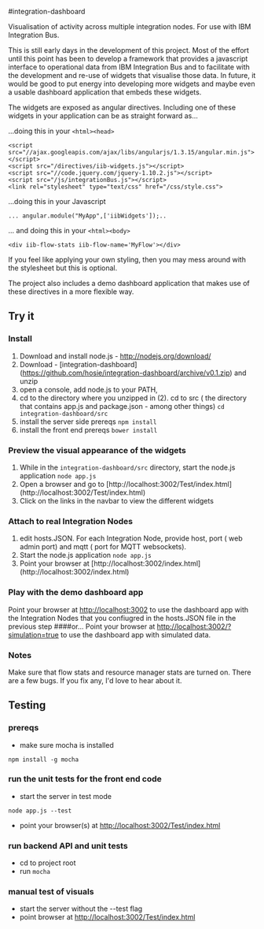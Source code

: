 #integration-dashboard


Visualisation of activity across multiple integration nodes. For use with IBM Integration Bus.

This is still early days in the development of this project. Most of the effort until this point has been to develop a framework that provides a javascript interface to operational data from IBM Integration Bus and to facilitate with the development and re-use of widgets that visualise those data.  In future, it would be good to put energy into developing more widgets and maybe even a usable dashboard application that embeds these widgets.

The widgets are exposed as angular directives. Including one of these widgets in your application can be as straight forward as...

...doing this in your ``<html><head>``
 ```
 <script src="//ajax.googleapis.com/ajax/libs/angularjs/1.3.15/angular.min.js"></script>
 <script src="/directives/iib-widgets.js"></script>
 <script src="//code.jquery.com/jquery-1.10.2.js"></script>
 <script src="/js/integrationBus.js"></script>
 <link rel="stylesheet" type="text/css" href="/css/style.css">
 ```

...doing this in your Javascript
```
... angular.module("MyApp",['iibWidgets']);..
```

... and doing this in your ``<html><body>``
```
<div iib-flow-stats iib-flow-name='MyFlow'></div>
```

If you feel like applying your own styling, then you may mess around with the stylesheet but this is optional.

The project also includes a demo dashboard application that makes use of these directives in a more flexible way. 


## Try it
### Install
1. Download and install node.js - http://nodejs.org/download/
2. Download - [integration-dashboard] (https://github.com/hosie/integration-dashboard/archive/v0.1.zip)  and unzip
3. open a console, add node.js to your PATH,
4. cd to the directory where you unzipped in (2). cd to src ( the directory that contains app.js and package.json - among other things) ``` cd integration-dashboard/src ```
4. install the server side prereqs ``` npm install ```
5. install the front end prereqs ``` bower install ```

### Preview the visual appearance of the widgets
1. While in the `` integration-dashboard/src `` directory, start the node.js application ``` node app.js ```
2. Open a browser and go to [http://localhost:3002/Test/index.html] (http://localhost:3002/Test/index.html)
3. Click on the links in the navbar to view the different widgets

### Attach to real Integration Nodes
1. edit hosts.JSON.  For each Integration Node, provide host, port ( web admin port) and mqtt ( port for MQTT websockets).
2. Start the node.js application ``` node app.js ```
3. Point your browser at [http://localhost:3002/index.html] (http://localhost:3002/index.html)

### Play with the demo dashboard app
Point your browser at [http://localhost:3002](http://localhost:3002) to use the dashboard app with the Integration Nodes that you confiugred in the hosts.JSON file in the previous step
####or...
Point your browser at [http://localhost:3002/?simulation=true](http://localhost:3002/?simulation=true) to use the dashboard app with simulated data.

### Notes
Make sure that flow stats and resource manager stats are turned on.
There are a few bugs.  If you fix any, I'd love to hear about it.

## Testing
### prereqs
* make sure mocha is installed
```
npm install -g mocha
```

### run the unit tests for the front end code
* start the server in test mode
```
node app.js --test
```
* point your browser(s) at [http://localhost:3002/Test/index.html](http://localhost:3002/Test/index.html)

### run backend API and unit tests
* cd to project root
* run ``mocha``

### manual test of visuals
* start the server without the --test flag
* point browser at [http://localhost:3002/Test/index.html](http://localhost:3002/Test/index.html)

